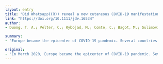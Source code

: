 ```yaml
---
layout: entry
title: "Did Whatsapp((R)) reveal a new cutaneous COVID-19 manifestation?"
link: "https://doi.org/10.1111/jdv.16534"
author:
- Duong, T. A.; Velter, C.; Rybojad, M.; Comte, C.; Bagot, M.; Sulimovic, L.; Bouaziz, J. D.

summary:
- "Europe became the epicenter of COVID-19 pandemic. Several countries organized nationwide population containment. The French ministry of health released incentives to facilitate live interactive consultation. For the continuity of care and to avoid in person consultation and disease propagation, the French ministry released incentives. In March 2020, Europe organized nationwide populations containment, starting on March 9(th) in Italy and March 17(th), in France(1). To avoid inperson consultation, the Ministry of Health released incentives to facilitate interactive consultation for non-COVID. Europe. in March 2020. France became the Epicenter of the pandemie."

original:
- "In March 2020, Europe became the epicenter of COVID-19 pandemic. Several countries organized nationwide population containment, starting on March 9(th) in Italy and March 17(th) in France(1) . For the continuity of care and to avoid in person consultation and disease propagation, the French ministry of health released incentives to facilitate live interactive consultation for COVID and non-COVID patients."
---
```


